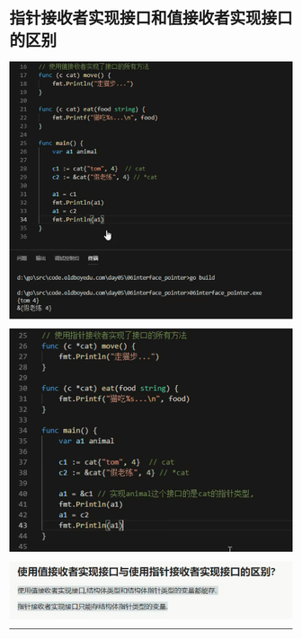 # 指针接收者实现接口和值接收者实现接口的区别

![20201101_225001_65](image/20201101_225001_65.png)

![20201101_225051_31](image/20201101_225051_31.png)

![20201101_225154_73](image/20201101_225154_73.png) 


---
